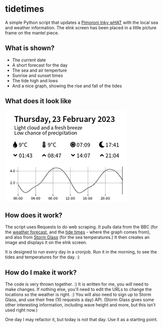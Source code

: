 
# tidetimes
A simple Python script that updates a [Pimoroni Inky wHAT](https://shop.pimoroni.com/products/inky-what?variant=13590497624147) with the local sea and weather information. The eInk screen has been placed in a little picture frame on the mantel piece.
## What is shown?

 - The current date
 - A short forecast for the day
 - The sea and air temperture
 - Sunrise and sunset times
 - The tide high and lows
 - And a nice graph, showing the rise and fall of the tides

## What does it look like
![Screenshot of the output](screenshot.png)

## How does it work?
The script uses Requests to do web scraping. It pulls data from the BBC (for the [weather forecast](https://www.bbc.co.uk/weather/), and the [tide times](https://www.bbc.co.uk/weather/coast-and-sea/tide-tables/) - where the graph comes from), and also from [Storm Glass](https://www.stormglass.io/) (for the sea temperatures.) It then creates an image and displays it on the eInk screen. 

It is designed to run every day in a cronjob. Run it in the morning, to see the tides and temperatures for the day. :)

## How do I make it work?
The code is very thrown together. :) It is written for me, you *will* need to make changes. If nothing else, you'll need to edit the URLs to change the locations so the weather is right. :)  You will also need to sign up to Storm Glass, and use their free (10 requests a day) API. (Storm Glass gives some other interesting information, including wave height and more, but this isn't used right now.)

One day I may refactor it, but today is not that day. Use it as a starting point.